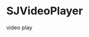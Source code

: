 # SJVideoPlayer
video play

<!--<img src="https://github.com/changsanjiang/SJVideoPlayer/blob/master/SJVideoPlayerProject/SJVideoPlayerProject/sample0.png" width="40%">     -->
<!--    -->
<!--<img src="https://github.com/changsanjiang/SJVideoPlayer/blob/master/SJVideoPlayerProject/SJVideoPlayerProject/sample1.png" width="40%">  -->
<!---->
<!--<img src="https://github.com/changsanjiang/SJVideoPlayer/blob/master/SJVideoPlayerProject/SJVideoPlayerProject/sample2.png" width="40%">  -->
